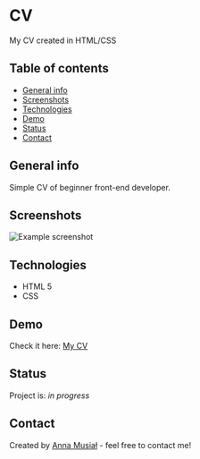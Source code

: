 # CV
My CV created in HTML/CSS

## Table of contents
* [General info](#general-info)
* [Screenshots](#screenshots)
* [Technologies](#technologies)
* [Demo](#demo)
* [Status](#status)
* [Contact](#contact)

## General info
Simple CV of beginner front-end developer. 

## Screenshots
![Example screenshot](./img/screenshot)

## Technologies
* HTML 5
* CSS

## Demo
Check it here: [My CV](https://aniamusial.github.io/CV/)

## Status
Project is: _in progress_

## Contact
Created by [Anna Musiał](https://www.linkedin.com/in/anna-musial-1a8741121/) - feel free to contact me!
